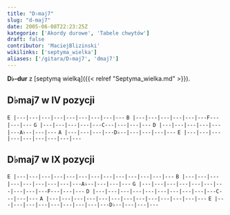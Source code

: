 ```yaml
---
title: "D♭maj7"
slug: "d-maj7"
date: 2005-06-08T22:23:25Z
kategorie: ['Akordy durowe', 'Tabele chwytów']
draft: false
contributor: 'MaciejBlizinski'
wikilinks: ['septyma_wielka']
aliases: ['/gitara/D♭maj7', 'dmaj7']
---
```

**D♭-dur** z [septymą wielką]({{< relref "Septyma_wielka.md" >}}).

## D♭maj7 w IV pozycji

`E |---|---|---|---|---|---|---|---|---`
`B |---|---|---|---|---|---F---|---|---`
`G |---|---|---|---|---C---|---|---|---`
`D |---|---|---|---|---|---A♭--|---|---`
`A |---|---|---|---D♭--|---|---|---|---`
`E |---|---|---|---|---|---|---|---|---`

## D♭maj7 w IX pozycji

`E |---|---|---|---|---|---|---|---|---|---|---|---|---`
`B |---|---|---|---|---|---|---|---|---A♭--|---|---|---`
`G |---|---|---|---|---|---|---|---|---|---F---|---|---`
`D |---|---|---|---|---|---|---|---|---|---C---|---|---`
`A |---|---|---|---|---|---|---|---|---|---|---|---|---`
`E |---|---|---|---|---|---|---|---|---D♭--|---|---|---`


